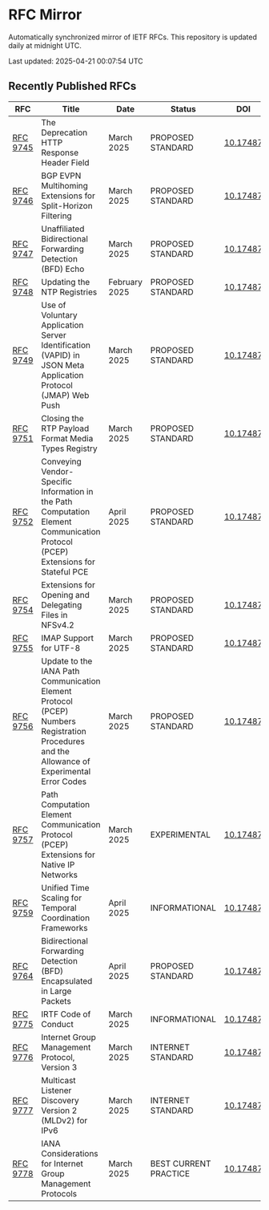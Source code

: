 # RFC Mirror

Automatically synchronized mirror of IETF RFCs. This repository is updated daily at midnight UTC.

Last updated: 2025-04-21 00:07:54 UTC

## Recently Published RFCs

| RFC | Title | Date | Status | DOI |
|-----|-------|------|--------|-----|
| [RFC 9745](rfcs/rfc9745.txt) | The Deprecation HTTP Response Header Field | March 2025 | PROPOSED STANDARD | [10.17487](https://doi.org/10.17487/RFC9745) |
| [RFC 9746](rfcs/rfc9746.txt) | BGP EVPN Multihoming Extensions for Split-Horizon Filtering | March 2025 | PROPOSED STANDARD | [10.17487](https://doi.org/10.17487/RFC9746) |
| [RFC 9747](rfcs/rfc9747.txt) | Unaffiliated Bidirectional Forwarding Detection (BFD) Echo | March 2025 | PROPOSED STANDARD | [10.17487](https://doi.org/10.17487/RFC9747) |
| [RFC 9748](rfcs/rfc9748.txt) | Updating the NTP Registries | February 2025 | PROPOSED STANDARD | [10.17487](https://doi.org/10.17487/RFC9748) |
| [RFC 9749](rfcs/rfc9749.txt) | Use of Voluntary Application Server Identification (VAPID) in JSON Meta Application Protocol (JMAP) Web Push | March 2025 | PROPOSED STANDARD | [10.17487](https://doi.org/10.17487/RFC9749) |
| [RFC 9751](rfcs/rfc9751.txt) | Closing the RTP Payload Format Media Types Registry | March 2025 | PROPOSED STANDARD | [10.17487](https://doi.org/10.17487/RFC9751) |
| [RFC 9752](rfcs/rfc9752.txt) | Conveying Vendor-Specific Information in the Path Computation Element Communication Protocol (PCEP) Extensions for Stateful PCE | April 2025 | PROPOSED STANDARD | [10.17487](https://doi.org/10.17487/RFC9752) |
| [RFC 9754](rfcs/rfc9754.txt) | Extensions for Opening and Delegating Files in NFSv4.2 | March 2025 | PROPOSED STANDARD | [10.17487](https://doi.org/10.17487/RFC9754) |
| [RFC 9755](rfcs/rfc9755.txt) | IMAP Support for UTF-8 | March 2025 | PROPOSED STANDARD | [10.17487](https://doi.org/10.17487/RFC9755) |
| [RFC 9756](rfcs/rfc9756.txt) | Update to the IANA Path Communication Element Protocol (PCEP) Numbers Registration Procedures and the Allowance of Experimental Error Codes | March 2025 | PROPOSED STANDARD | [10.17487](https://doi.org/10.17487/RFC9756) |
| [RFC 9757](rfcs/rfc9757.txt) | Path Computation Element Communication Protocol (PCEP) Extensions for Native IP Networks | March 2025 | EXPERIMENTAL | [10.17487](https://doi.org/10.17487/RFC9757) |
| [RFC 9759](rfcs/rfc9759.txt) | Unified Time Scaling for Temporal Coordination Frameworks | April 2025 | INFORMATIONAL | [10.17487](https://doi.org/10.17487/RFC9759) |
| [RFC 9764](rfcs/rfc9764.txt) | Bidirectional Forwarding Detection (BFD) Encapsulated in Large Packets | April 2025 | PROPOSED STANDARD | [10.17487](https://doi.org/10.17487/RFC9764) |
| [RFC 9775](rfcs/rfc9775.txt) | IRTF Code of Conduct | March 2025 | INFORMATIONAL | [10.17487](https://doi.org/10.17487/RFC9775) |
| [RFC 9776](rfcs/rfc9776.txt) | Internet Group Management Protocol, Version 3 | March 2025 | INTERNET STANDARD | [10.17487](https://doi.org/10.17487/RFC9776) |
| [RFC 9777](rfcs/rfc9777.txt) | Multicast Listener Discovery Version 2 (MLDv2) for IPv6 | March 2025 | INTERNET STANDARD | [10.17487](https://doi.org/10.17487/RFC9777) |
| [RFC 9778](rfcs/rfc9778.txt) | IANA Considerations for Internet Group Management Protocols | March 2025 | BEST CURRENT PRACTICE | [10.17487](https://doi.org/10.17487/RFC9778) |
